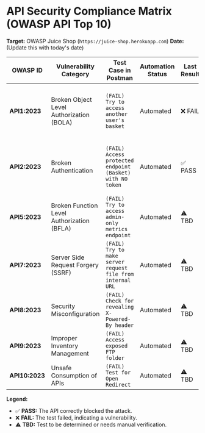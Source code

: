 # API Security Compliance Matrix (OWASP API Top 10)

**Target:** OWASP Juice Shop (`https://juice-shop.herokuapp.com`)
**Date:** (Update this with today's date)

| OWASP ID      | Vulnerability Category                      | Test Case in Postman                                     | Automation Status | Last Result | Notes                                           |
|---------------|---------------------------------------------|----------------------------------------------------------|-------------------|-------------|-------------------------------------------------|
| **API1:2023** | Broken Object Level Authorization (BOLA)    | `(FAIL) Try to access another user's basket`             | Automated         | ❌ FAIL     | Vulnerable! API returned 200 OK when a 403 was expected. |                                                 |
| **API2:2023** | Broken Authentication                       | `(FAIL) Access protected endpoint (Basket) with NO token`| Automated         | ✅ PASS     | Secure. Endpoint correctly blocked access with a 401 status. |                                            
| **API5:2023** | Broken Function Level Authorization (BFLA)  | `(FAIL) Try to access admin-only metrics endpoint`       | Automated         | ⚠️ TBD      |                                                 |
| **API7:2023** | Server Side Request Forgery (SSRF)          | `(FAIL) Try to make server request file from internal URL` | Automated         | ⚠️ TBD      |                                                 |
| **API8:2023** | Security Misconfiguration                   | `(FAIL) Check for revealing X-Powered-By header`         | Automated         | ⚠️ TBD      |                                                 |
| **API9:2023** | Improper Inventory Management               | `(FAIL) Access exposed FTP folder`                       | Automated         | ⚠️ TBD      |                                                 |
| **API10:2023**| Unsafe Consumption of APIs                  | `(FAIL) Test for Open Redirect`                          | Automated         | ⚠️ TBD      |                                                 |

**Legend:**
- ✅ **PASS:** The API correctly blocked the attack.
- ❌ **FAIL:** The test failed, indicating a vulnerability.
- ⚠️ **TBD:** Test to be determined or needs manual verification.